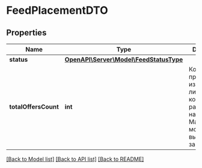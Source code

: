# FeedPlacementDTO

## Properties
Name | Type | Description | Notes
------------ | ------------- | ------------- | -------------
**status** | [**OpenAPI\Server\Model\FeedStatusType**](FeedStatusType.md) |  | [optional] 
**totalOffersCount** | **int** | Количество предложений из прайс-листа, которые размещаются на Яндекс Маркете в момент выполнения запроса. | [optional] 

[[Back to Model list]](../README.md#documentation-for-models) [[Back to API list]](../README.md#documentation-for-api-endpoints) [[Back to README]](../README.md)


